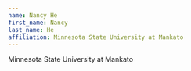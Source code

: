 ```yaml
---
name: Nancy He
first_name: Nancy
last_name: He
affiliation: Minnesota State University at Mankato
---
```


Minnesota State University at Mankato
